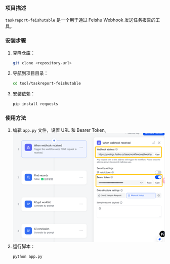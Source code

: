 ### 项目描述

`taskreport-feishutable` 是一个用于通过 Feishu Webhook 发送任务报告的工具。

### 安装步骤

1. 克隆仓库：
    ```sh
    git clone <repository-url>
    ```
2. 导航到项目目录：
    ```sh
    cd tool/taskreport-feishutable
    ```
3. 安装依赖：
    ```sh
    pip install requests
    ```

### 使用方法

1. 编辑 `app.py` 文件，设置 URL 和 Bearer Token。![alt text](image.png)
2. 运行脚本：
    ```sh
    python app.py
    ```